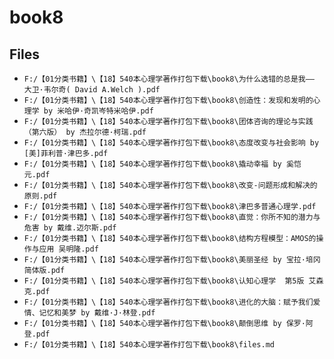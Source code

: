 # book8

## Files

- `F:/【01分类书籍】\【18】540本心理学著作打包下载\book8\为什么选错的总是我—— 大卫·韦尔奇( David A.Welch ).pdf`
- `F:/【01分类书籍】\【18】540本心理学著作打包下载\book8\创造性：发现和发明的心理学 by 米哈伊·奇凯岑特米哈伊.pdf`
- `F:/【01分类书籍】\【18】540本心理学著作打包下载\book8\团体咨询的理论与实践  （第六版） by 杰拉尔德·柯瑞.pdf`
- `F:/【01分类书籍】\【18】540本心理学著作打包下载\book8\态度改变与社会影响 by [美]菲利普·津巴多.pdf`
- `F:/【01分类书籍】\【18】540本心理学著作打包下载\book8\撬动幸福 by 奚恺元.pdf`
- `F:/【01分类书籍】\【18】540本心理学著作打包下载\book8\改变-问题形成和解决的原则.pdf`
- `F:/【01分类书籍】\【18】540本心理学著作打包下载\book8\津巴多普通心理学.pdf`
- `F:/【01分类书籍】\【18】540本心理学著作打包下载\book8\直觉：你所不知的潜力与危害 by 戴维.迈尔斯.pdf`
- `F:/【01分类书籍】\【18】540本心理学著作打包下载\book8\结构方程模型：AMOS的操作与应用 吴明隆.pdf`
- `F:/【01分类书籍】\【18】540本心理学著作打包下载\book8\美丽圣经 by 宝拉·培冈 简体版.pdf`
- `F:/【01分类书籍】\【18】540本心理学著作打包下载\book8\认知心理学  第5版 艾森克.pdf`
- `F:/【01分类书籍】\【18】540本心理学著作打包下载\book8\进化的大脑：赋予我们爱情、记忆和美梦 by 戴维·J·林登.pdf`
- `F:/【01分类书籍】\【18】540本心理学著作打包下载\book8\颠倒思维 by 保罗·阿登.pdf`
- `F:/【01分类书籍】\【18】540本心理学著作打包下载\book8\files.md`
